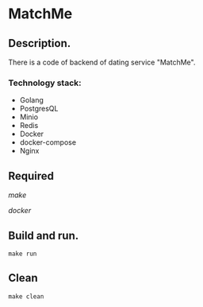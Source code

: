 # MatchMe

## Description.

There is a code of backend of dating service "MatchMe".
### Technology stack:
* Golang
* PostgresQL
* Minio
* Redis
* Docker
* docker-compose
* Nginx

## Required
*make*

*docker*

## Build and run.

```
make run
```

## Clean

```
make clean
```
